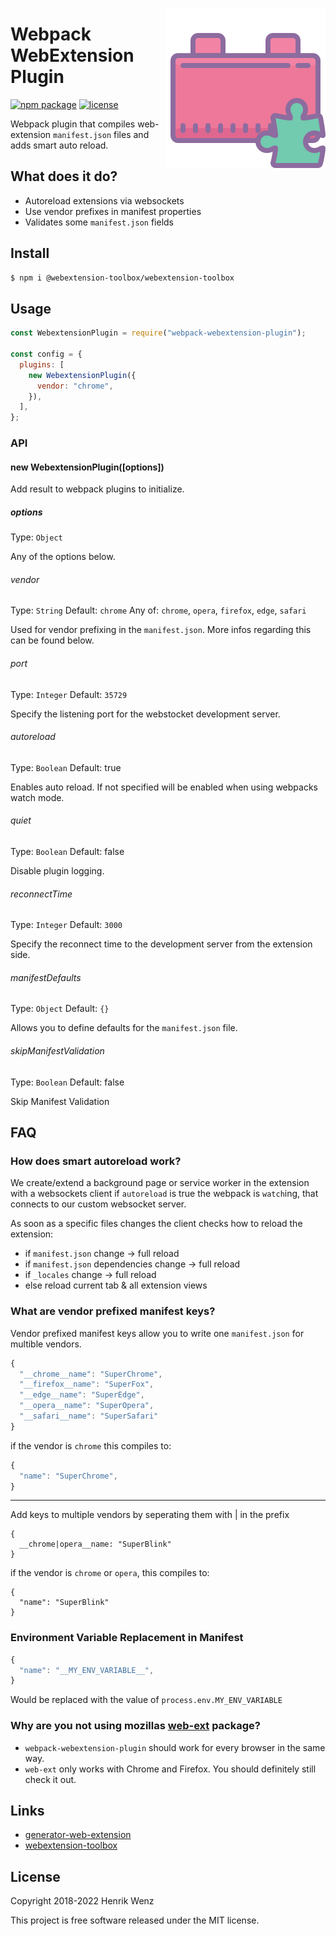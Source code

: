 [<img align="right" src="./.github/assets/icon.svg?sanitize=true">](https://www.npmjs.com/package/webpack-webextension-plugin)

# Webpack WebExtension Plugin

[![npm package](https://badge.fury.io/js/@webextension-toolbox%2Fwebpack-webextension-plugin.svg)](https://www.npmjs.com/package/webpack-webextension-plugin)
[![license](https://img.shields.io/npm/l/@webextension-toolbox%2Fwebpack-webextension-plugin.svg)](https://github.com/webextension-toolbox/webpack-webextension-plugin/blob/master/LICENSE)

Webpack plugin that compiles web-extension `manifest.json` files and adds smart auto reload.

## What does it do?

- Autoreload extensions via websockets
- Use vendor prefixes in manifest properties
- Validates some `manifest.json` fields

## Install

```bash
$ npm i @webextension-toolbox/webextension-toolbox
```

## Usage

```js
const WebextensionPlugin = require("webpack-webextension-plugin");

const config = {
  plugins: [
    new WebextensionPlugin({
      vendor: "chrome",
    }),
  ],
};
```

### API

#### new WebextensionPlugin([options])

Add result to webpack plugins to initialize.

##### options

Type: `Object`

Any of the options below.

###### vendor

Type: `String`
Default: `chrome`
Any of: `chrome`, `opera`, `firefox`, `edge`, `safari`

Used for vendor prefixing in the `manifest.json`. More infos regarding this can be found below.

###### port

Type: `Integer`
Default: `35729`

Specify the listening port for the webstocket development server.

###### autoreload

Type: `Boolean`
Default: true

Enables auto reload. If not specified will be enabled when using webpacks watch mode.

###### quiet

Type: `Boolean`
Default: false

Disable plugin logging.

###### reconnectTime

Type: `Integer`
Default: `3000`

Specify the reconnect time to the development server from the extension side.

###### manifestDefaults

Type: `Object`
Default: `{}`

Allows you to define defaults for the `manifest.json` file.

###### skipManifestValidation

Type: `Boolean`
Default: false

Skip Manifest Validation

## FAQ

### How does smart autoreload work?

We create/extend a background page or service worker in the extension with a websockets client if `autoreload` is true the webpack is `watch`ing, that connects to our custom websocket server.

As soon as a specific files changes the client checks how to reload the extension:

- if `manifest.json` change → full reload
- if `manifest.json` dependencies change → full reload
- if `_locales` change → full reload
- else reload current tab & all extension views

### What are vendor prefixed manifest keys?

Vendor prefixed manifest keys allow you to write one `manifest.json` for multible vendors.

```js
{
  "__chrome__name": "SuperChrome",
  "__firefox__name": "SuperFox",
  "__edge__name": "SuperEdge",
  "__opera__name": "SuperOpera",
  "__safari__name": "SuperSafari"
}
```

if the vendor is `chrome` this compiles to:

```js
{
  "name": "SuperChrome",
}
```

---

Add keys to multiple vendors by seperating them with | in the prefix

```
{
  __chrome|opera__name: "SuperBlink"
}
```

if the vendor is `chrome` or `opera`, this compiles to:

```
{
  "name": "SuperBlink"
}
```

### Environment Variable Replacement in Manifest

```js
{
  "name": "__MY_ENV_VARIABLE__",
}
```

Would be replaced with the value of `process.env.MY_ENV_VARIABLE`

### Why are you not using mozillas [web-ext](https://github.com/mozilla/web-ext) package?

- `webpack-webextension-plugin` should work for every browser in the same way.
- `web-ext` only works with Chrome and Firefox. You should definitely still check it out.

## Links

- [generator-web-extension](https://github.com/webextension-toolbox/generator-web-extension)
- [webextension-toolbox](https://github.com/webextension-toolbox/webextension-toolbox)

## License

Copyright 2018-2022 Henrik Wenz

This project is free software released under the MIT license.
